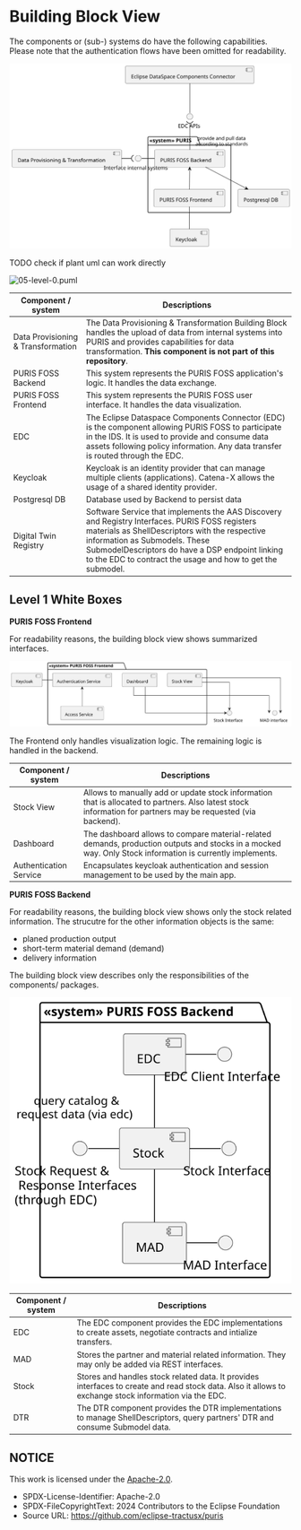 # Building Block View

The components or (sub-) systems do have the following capabilities. Please note that the authentication flows have
been omitted for readability.

![Level 0 - Blackbox View](img/05-level-0.svg)

TODO check if plant uml can work directly

![05-level-0.puml](./puml/05-level-0.puml)

| Component / system                 | Descriptions                                                                                                                                                                                                                                                                                        |
|------------------------------------|-----------------------------------------------------------------------------------------------------------------------------------------------------------------------------------------------------------------------------------------------------------------------------------------------------|
| Data Provisioning & Transformation | The Data Provisioning & Transformation Building Block handles the upload of data from internal systems into PURIS and provides capabilities for data transformation. **This component is not part of this repository**.                                                                             |
| PURIS FOSS Backend                 | This system represents the PURIS FOSS application's logic. It handles the data exchange.                                                                                                                                                                                                            |
| PURIS FOSS Frontend                | This system represents the PURIS FOSS user interface. It handles the data visualization.                                                                                                                                                                                                            |                                                                                                                                                  
| EDC                                | The Eclipse Dataspace Components Connector (EDC) is the component allowing PURIS FOSS to participate in the IDS. It is used to provide and consume data assets following policy information. Any data transfer is routed through the EDC.                                                           |
| Keycloak                           | Keycloak is an identity provider that can manage multiple clients (applications). Catena-X allows the usage of a shared identity provider.                                                                                                                                                          |
| Postgresql DB                      | Database used by Backend to persist data                                                                                                                                                                                                                                                            |
| Digital Twin Registry              | Software Service that implements the AAS Discovery and Registry Interfaces. PURIS FOSS registers materials as ShellDescriptors with the respective information as Submodels. These SubmodelDescriptors do have a DSP endpoint linking to the EDC to contract the usage and how to get the submodel. |

## Level 1 White Boxes

**PURIS FOSS Frontend**

For readability reasons, the building block view shows summarized interfaces.

![Level 1 - Whitebox View - PURIS FOSS Frontend](img/05-level-1-frontend.svg)

The Frontend only handles visualization logic. The remaining logic is handled in the backend.

| Component / system     | Descriptions                                                                                                                                                 |
|------------------------|--------------------------------------------------------------------------------------------------------------------------------------------------------------|
| Stock View             | Allows to manually add or update stock information that is allocated to partners. Also latest stock information for partners may be requested (via backend). |
| Dashboard              | The dashboard allows to compare material-related demands, production outputs and stocks in a mocked way. Only Stock information is currently implements.     |
| Authentication Service | Encapsulates keycloak authentication and session management to be used by the main app.                                                                      |

**PURIS FOSS Backend**

For readability reasons, the building block view shows only the stock related information. The strucutre for the other
information objects is the same:

- planed production output
- short-term material demand (demand)
- delivery information

The building block view describes only the responsibilities of the components/ packages.

![Level 1 - Whitebox View - PURIS FOSS Backend](img/05-level-1-backend.svg)

| Component / system | Descriptions                                                                                                                                           |
|--------------------|--------------------------------------------------------------------------------------------------------------------------------------------------------|
| EDC                | The EDC component provides the EDC implementations to create assets, negotiate contracts and intialize transfers.                                      |
| MAD                | Stores the partner and material related information. They may only be added via REST interfaces.                                                       |
| Stock              | Stores and handles stock related data. It provides interfaces to create and read stock data. Also it allows to exchange stock information via the EDC. |
| DTR                | The DTR component provides the DTR implementations to manage ShellDescriptors, query partners' DTR and consume Submodel data.                          |

## NOTICE

This work is licensed under the [Apache-2.0](https://www.apache.org/licenses/LICENSE-2.0).

- SPDX-License-Identifier: Apache-2.0
- SPDX-FileCopyrightText: 2024 Contributors to the Eclipse Foundation
- Source URL: https://github.com/eclipse-tractusx/puris
